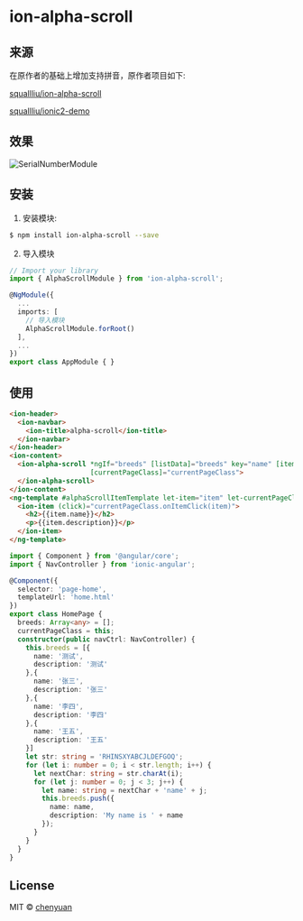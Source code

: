 # ion-alpha-scroll

## 来源

在原作者的基础上增加支持拼音，原作者项目如下:

[squallliu/ion-alpha-scroll](https://github.com/squallliu/ion-alpha-scroll)

[squallliu/ionic2-demo](https://github.com/squallliu/ionic2-demo)

## 效果

![SerialNumberModule](./docs/AlphaScrollModule.gif)

## 安装

1. 安装模块:

```bash
$ npm install ion-alpha-scroll --save
```

2. 导入模块

```typescript
// Import your library
import { AlphaScrollModule } from 'ion-alpha-scroll';

@NgModule({
  ...
  imports: [
    // 导入模块
    AlphaScrollModule.forRoot()
  ],
  ...
})
export class AppModule { }
```

## 使用

```html
<ion-header>
  <ion-navbar>
    <ion-title>alpha-scroll</ion-title>
  </ion-navbar>
</ion-header>
<ion-content>
  <ion-alpha-scroll *ngIf="breeds" [listData]="breeds" key="name" [itemTemplate]="alphaScrollItemTemplate"
                    [currentPageClass]="currentPageClass">
  </ion-alpha-scroll>
</ion-content>
<ng-template #alphaScrollItemTemplate let-item="item" let-currentPageClass="currentPageClass">
  <ion-item (click)="currentPageClass.onItemClick(item)">
    <h2>{{item.name}}</h2>
    <p>{{item.description}}</p>
  </ion-item>
</ng-template>
```

```ts
import { Component } from '@angular/core';
import { NavController } from 'ionic-angular';

@Component({
  selector: 'page-home',
  templateUrl: 'home.html'
})
export class HomePage {
  breeds: Array<any> = [];
  currentPageClass = this;
  constructor(public navCtrl: NavController) {
    this.breeds = [{
      name: '测试',
      description: '测试'
    },{
      name: '张三',
      description: '张三'
    },{
      name: '李四',
      description: '李四'
    },{
      name: '王五',
      description: '王五'
    }]
    let str: string = 'RHINSXYABCJLDEFGOQ';
    for (let i: number = 0; i < str.length; i++) {
      let nextChar: string = str.charAt(i);
      for (let j: number = 0; j < 3; j++) {
        let name: string = nextChar + 'name' + j;
        this.breeds.push({
          name: name,
          description: 'My name is ' + name
        });
      }
    }
  }
}

```

## License

MIT © [chenyuan](mailto:chenyuanchn@foxmail.com)
